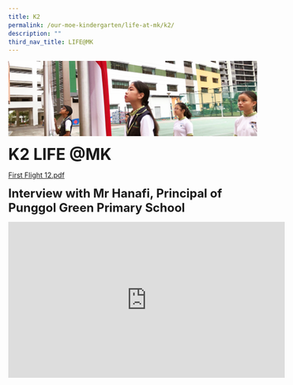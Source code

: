 ```yaml
---
title: K2
permalink: /our-moe-kindergarten/life-at-mk/k2/
description: ""
third_nav_title: LIFE@MK
---
```

![](/images/sub-banner.jpg)

**<font size=6>K2 LIFE @MK</font>**

[First Flight 12.pdf](/files/Our%20MOE%20Kindergarten/First%20Flight%2012.pdf)


**<font size=5>Interview with Mr Hanafi, Principal of Punggol Green Primary School</font>**


<iframe width="560" height="315" src="https://www.youtube.com/embed/gFARBn8YgXM" title="K2 LIFE@MK On to a Strong Start" frameborder="0" allow="accelerometer; autoplay; clipboard-write; encrypted-media; gyroscope; picture-in-picture" allowfullscreen></iframe>